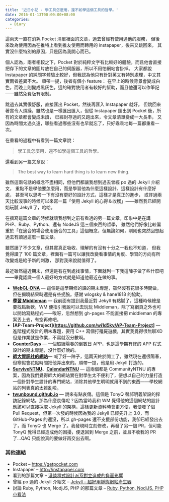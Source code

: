 ```yaml
---
title: '近日小記 - 學工具怎麼用，還不如學這個工具的哲學。'
date: 2016-01-13T00:00:00+08:00
categories:
  - Diary
---
```


這兩天一直在消耗 Pocket 清單裡面的文章，過去曾經有使用過他的服務，
但後來改為使用因為在推特上看到推友使用而轉用的 instapaper，後來又跳回來，
其實沒什麼特別的原因，只是因為我開心而已。

個人認為，兩者相較之下，Pocket 對於純粹文字有比較好的體驗，而且他會直接把存下的文章的圖片放在自己的伺服器，所以不用怕網站會掛掉。
大家都說 Instapaper 的純問字體驗比較好，但我認為他只有針對英文有特別處理，中文其實兩者差異不大。
順帶一提，後者有個小 feature：
在早上的時候背景會變成白色，而晚上則變成黑灰色，這的確對使用者有較好的幫助，而且他還可以作筆記——雖然免費版有限制。

跳過去其實很舒服，直接匯出 Pocket，然後再匯入 Instapaper 就好。
但跳回來著實令人煩躁，雖然也是一樣匯出匯入，但從 Instapaper 匯出到 Pocket 後，所有的文章都會變成未讀，
已經封存過的又跑出來，令文章清單變成一大長串，
又因為時間太過久遠，哪些看過哪些沒有也早就忘了，只好乖乖地每一篇都重看一次。

在重看的過程中有看到一篇文章說：

> 學工具怎麼用，還不如學這個工具的哲學。

還看到另一篇文章說：

> The best way to learn hard thing is to learn new thing.

雖然這兩句話的概念不盡相同，但他們都讓我想到過去曾經 po 過的 Jekyll 介紹文，
重點不是學他要怎麼用，而是學習他為什麼這樣設計、這樣設計有什麼好處，
甚至可以思考一下有沒有更好的設計方式，這樣才是真正的進步，
或許過兩天比較沒事的時候可以來寫一篇「使用 Jekyll 的心得＆收穫」——雖然我已經開始玩膩 Jekyll 了，哈哈。

在撰寫這篇文章的時候就讓我想到之前有看過的另一篇文章，印象中是在講 PHP、Ruby、Python、還有 NodeJS 這三個東西的哲學，
雖然他們好像比較偏重於「在適合的場合使用適合的工具」這個概念，但無論如何，剛剛也突然回想起過去有讀過這麼一篇文章。

雖然讀了不少文章，但其實真正吸收、理解的有沒有十分之一我也不知道，
但我覺得讀了 100 篇文章，裡面有一篇可以讓我改變看事情的角度、學習的方向有所改變或是給予新的刺激，
那對我來說就值得了。

最近雖然逼近期末，但還是有在到處找事情，下面就列一下我這陣子做了些什麼吧——畢竟認識一個人最好的方式就是知道他最近在做的事。

- **[WebGL-DNA](http://wi1d5ky.github.io/WebGL-DNA/)** — 這個是這學期修的課的期末專題，雖然沒有花很多時間做，但在揭曉結果時還是有些扼腕。感謝 wlogsky & hane1818 的協助。
- **[學習 Middleman](https://github.com/wi1d5ky/wi1d5ky.github.io")** — 我前面有提到我最近對 Jekyll 有點膩了，這種時候總是要找點新歡，WM 便指引我說可以去玩玩 Middleman，除了寫網頁之外也可以開始寫點程式——唉呀，忽然想到 gh-pages 不能直接把 middleman 的專案丟上去，有空再修吧。
- **[AP-Team-Project](https://github.com/wi1d5ky/AP-Team-Project]** — 進階程式設計的期末專題，要用 C++ 寫個打殭屍遊戲，其實我覺得很無聊XD 但是作業就是作業，不寫就沒分數啊。
- **[CounterDays](https://github.com/wi1d5ky/CounterDays)** — 一個超級陽春的倒數日 APP，也是這學期有修的 APP 程式設計的期末專題，沒什麼好說的。
- **[師大資訊社的網站](http://ntnucic.github.io/)**— 喊了好一陣子，這兩天終於開工了，雖然現在還很陽春，但寒假會花點時間把他弄出來的。順帶一提，他是用 Jekyll 打造的。
- **[SurviveNTNU](http://survive.ntnu.com.tw/)**、**[CalendarNTNU](http://calendar.ntnu.com.tw/)** — 這兩個都是 CommunityNTNU 的專案，因為我們覺得師大的網站實在對學生太不便利了，便想以自己的力量打造一個針對學生設計的專門網站，消除其他學生明明就用不到的東西——學校網站的列表真的太雜亂啦。
- **[twunbound.github.io](http://twunbound.github.io)** — 說來有點哀傷。這個是 TonyQ 替郝明義架設的採訪記錄網站。那為什麼哀傷呢？因為當時我和 WM 覺得他的這個網站的設計應該可以直接採取 Jekyll 的架構，這樣更新資料時會更方便，我便發了個 Pull Request，但第一次發的時候因為我的 Jekyll 已經先升上 3.0，而 GitHub-Pages 的還沒，所以 gh-pages 還不支援部份功能，我卻已經發出去了，而 TonyQ 也 Merge 了。我發現時立刻修改，再發了另一個 PR，但可能 TonyQ 覺得已經造成他的困擾，便退回到 Merge 之前，並且不收我的 PR 了…QAQ 只能說真的要做好再交出去啊。

### 其他連結
- Pocket &#8211; <https://getpocket.com>
- Instapaper &#8211; <http://instapaper.com>
- 看到的那篇文章 &#8211; [淺談程式設計派系對立造成的負面影響](https://blog.alphacamp.co/2015/10/20/dont-be-too-religious-in-programing/)
- 曾經 po 過的 Jekyll 介紹文 &#8211; [Jekyll – 超好用靜態網站產生器](/posts/jekyll.html)
- 討論 Ruby, Python, NodjJS, PHP 的那篇文章 &#8211; [Ruby, Python, NodjJS, PHP 小看法](http://freedomknight.me/ruby-python-nodjjs-php-xiao-kan-fa/)
